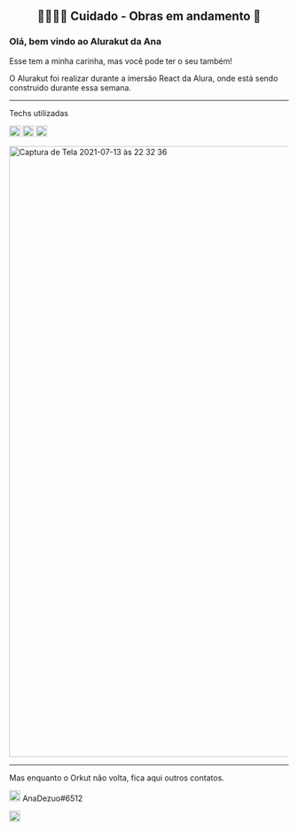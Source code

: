 <h2 style="text-align: center;">  👷🏼‍♀️🚧 Cuidado - Obras em andamento 🚧</h2>

### Olá, bem vindo ao Alurakut da Ana

Esse tem a minha carinha, mas você pode ter o seu também!

O Alurakut foi realizar durante a imersão React da Alura, onde está sendo construido durante essa semana.

<hr/>

Techs utilizadas
<p>
  <img src="https://img.shields.io/badge/React-20232A?style=for-the-badge&logo=react&logoColor=pink" alt="react js" height=20/>
  <img src="https://img.shields.io/badge/next.js-20232A?style=for-the-badge&logo=nextdotjs&logoColor=pink" alt="next js" height=20/>
  <img src="https://img.shields.io/badge/styled--components-pink?style=for-the-badge&logo=styled-components&logoColor=white" height=20/>
</p>

<img width="1102" alt="Captura de Tela 2021-07-13 às 22 32 36" src="https://user-images.githubusercontent.com/43011663/125546500-792755b7-3aa4-4ea1-bd56-8b2b7b5b3b70.png">

<hr/>

Mas enquanto o Orkut não volta, fica aqui outros contatos.
<p>
  
<img src="https://img.shields.io/badge/Discord-20232A?style=for-the-badge&logo=discord&logoColor=pink" height=20/> AnaDezuo#6512

<a href="https://linkdien.com/anadezuo">
  <img src="https://img.shields.io/badge/LinkedIn-20232A?style=for-the-badge&logo=linkedin&logoColor=pink" height=20/>
</a>
